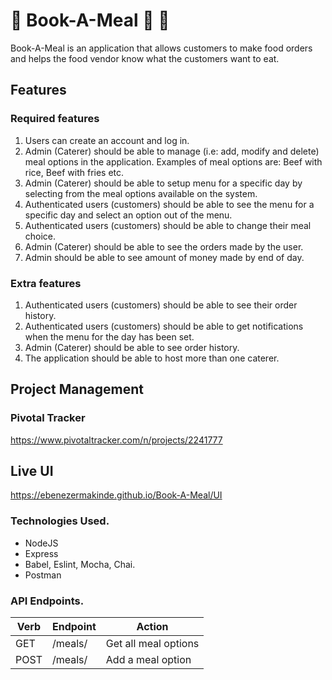 # :open_book: Book-A-Meal :rice: :fork_and_knife:

Book-A-Meal is an application that allows customers to make food orders and helps the food
vendor know what the customers want to eat.

## Features

### Required features

1. Users can create an account and log in.
2. Admin (Caterer) should be able to manage (i.e: add, modify and delete) meal options in
   the application. Examples of meal options are: Beef with rice, Beef with fries etc.
3. Admin (Caterer) should be able to setup menu for a specific day by selecting from the
   meal options available on the system.
4. Authenticated users (customers) should be able to see the menu for a specific day and
   select an option out of the menu.
5. Authenticated users (customers) should be able to change their meal choice.
6. Admin (Caterer) should be able to see the orders made by the user.
7. Admin should be able to see amount of money made by end of day.

### Extra features

1. Authenticated users (customers) should be able to see their order history.
2. Authenticated users (customers) should be able to get notifications when the menu for
   the day has been set.
3. Admin (Caterer) should be able to see order history.
4. The application should be able to host more than one caterer.

## Project Management

### Pivotal Tracker
https://www.pivotaltracker.com/n/projects/2241777

## Live UI
https://ebenezermakinde.github.io/Book-A-Meal/UI

### Technologies Used.
* NodeJS
* Express
* Babel, Eslint, Mocha, Chai.
* Postman

### API Endpoints.

Verb   | Endpoint              | Action                       |
-------|-----------------------|------------------------------|
GET    | /meals/               |Get all meal options          |
POST   | /meals/               |Add a meal option             |